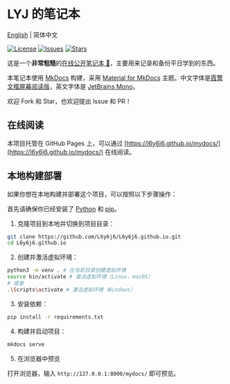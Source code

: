 # LYJ 的笔记本

[English](./README.md) | 简体中文

[![License](https://img.shields.io/github/license/L6y6j6/L6y6j6.github.io)](https://github.com/L6y6j6/L6y6j6.github.io/blob/master/LICENSE) [![Issues](https://img.shields.io/github/issues/L6y6j6/L6y6j6.github.io)](https://github.com/L6y6j6/L6y6j6.github.io/issues) [![Stars](https://img.shields.io/github/stars/L6y6j6/L6y6j6.github.io)](https://github.com/L6y6j6/L6y6j6.github.io)

这是一个**非常粗糙**的[在线公开笔记本 📝](https://l6y6j6.github.io/mydocs/)，主要用来记录和备份平日学到的东西。

本笔记本使用 [MkDocs](https://www.mkdocs.org/) 构建，采用 [Material for MkDocs](https://squidfunk.github.io/mkdocs-material/) 主题。中文字体是[霞鹜文楷屏幕阅读版](https://github.com/lxgw/LxgwWenKai-Screen)，英文字体是 [JetBrains Mono](https://www.jetbrains.com/lp/mono/)。

欢迎 Fork 和 Star，也欢迎提出 Issue 和 PR！

## 在线阅读

本项目托管在 GitHub Pages 上，可以通过 [https://l6y6j6.github.io/mydocs/](https://l6y6j6.github.io/mydocs/) 在线阅读。

## 本地构建部署

如果你想在本地构建并部署这个项目，可以按照以下步骤操作：

首先请确保你已经安装了 [Python](https://www.python.org/) 和 [pip](https://pypi.org/project/pip/)。

1. 克隆项目到本地并切换到项目目录：

```bash
git clone https://github.com/L6y6j6/L6y6j6.github.io.git
cd L6y6j6.github.io
```

2. 创建并激活虚拟环境：

```bash
python3 -m venv . # 在当前目录创建虚拟环境
source bin/activate # 激活虚拟环境（Linux，macOS）
# 或者
.\Scripts\activate # 激活虚拟环境（Windows）
```

3. 安装依赖：

```bash
pip install -r requirements.txt
```

4. 构建并启动项目：

```bash
mkdocs serve
```

5. 在浏览器中预览

打开浏览器，输入 `http://127.0.0.1:8000/mydocs/` 即可预览。